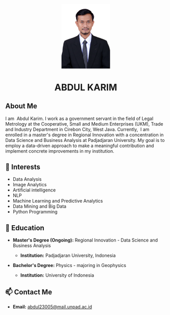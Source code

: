 <p align="center">
  <img src="Foto 3x4_Abdul Karim.jpg" alt="Profile Picture" width="30%" height="30%">
</p>
<h1 align="center">ABDUL KARIM</h1>

## About Me
I am  Abdul Karim. I work as a government servant in the field of Legal Metrology at the Cooperative, Small and Medium Enterprises (UKM), Trade and Industry Department in Cirebon City, West Java. Currently,  I am enrolled in a master's degree in Regional Innovation with a concentration in Data Science and Business Analysis at Padjadjaran University. My goal is to employ a data-driven approach to make a meaningful contribution and implement concrete improvements in my institution.

## 🌟 Interests
- Data Analysis 
- Image Analytics 
- Artificial intelligence
- NLP
- Machine Learning and Predictive Analytics
- Data Mining and Big Data
- Python Programming
 
## 🧰 Education
- **Master's Degree (Ongoing):** Regional Innovation - Data Science and Business Analysis 
  - **Institution:** Padjadjaran University, Indonesia

- **Bachelor's Degree:** Physics - majoring in Geophysics
  - **Institution:** University of Indonesia 
    
## 📫 Contact Me
- **Email:** abdul23005@mail.unpad.ac.id
